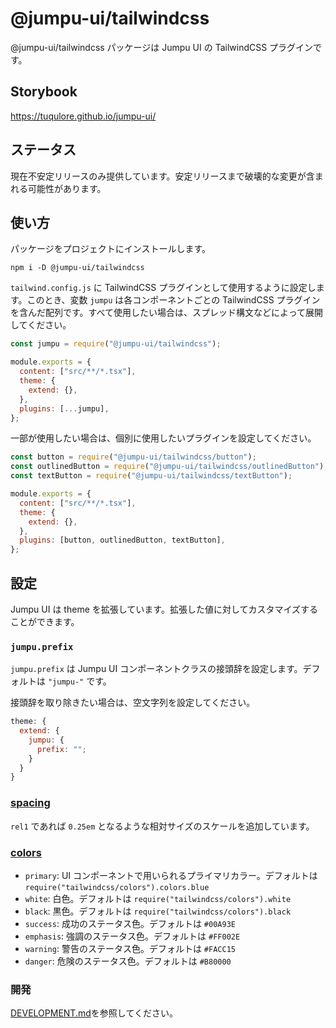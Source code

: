 # @jumpu-ui/tailwindcss

@jumpu-ui/tailwindcss パッケージは Jumpu UI の TailwindCSS プラグインです。

## Storybook

https://tuqulore.github.io/jumpu-ui/

## ステータス

現在不安定リリースのみ提供しています。安定リリースまで破壊的な変更が含まれる可能性があります。

## 使い方

パッケージをプロジェクトにインストールします。

```shell
npm i -D @jumpu-ui/tailwindcss
```

`tailwind.config.js` に TailwindCSS プラグインとして使用するように設定します。このとき、変数 `jumpu` は各コンポーネントごとの TailwindCSS プラグインを含んだ配列です。すべて使用したい場合は、スプレッド構文などによって展開してください。

```js
const jumpu = require("@jumpu-ui/tailwindcss");

module.exports = {
  content: ["src/**/*.tsx"],
  theme: {
    extend: {},
  },
  plugins: [...jumpu],
};
```

一部が使用したい場合は、個別に使用したいプラグインを設定してください。

```js
const button = require("@jumpu-ui/tailwindcss/button");
const outlinedButton = require("@jumpu-ui/tailwindcss/outlinedButton");
const textButton = require("@jumpu-ui/tailwindcss/textButton");

module.exports = {
  content: ["src/**/*.tsx"],
  theme: {
    extend: {},
  },
  plugins: [button, outlinedButton, textButton],
};
```

## 設定

Jumpu UI は theme を拡張しています。拡張した値に対してカスタマイズすることができます。

### `jumpu.prefix`

`jumpu.prefix` は Jumpu UI コンポーネントクラスの接頭辞を設定します。デフォルトは `"jumpu-"` です。

接頭辞を取り除きたい場合は、空文字列を設定してください。

```js
theme: {
  extend: {
    jumpu: {
      prefix: "";
    }
  }
}
```

### [spacing](https://tailwindcss.com/docs/customizing-spacing)

`rel1` であれば `0.25em` となるような相対サイズのスケールを追加しています。

### [colors](https://tailwindcss.com/docs/customizing-colors)

- `primary`: UI コンポーネントで用いられるプライマリカラー。デフォルトは `require("tailwindcss/colors").colors.blue`
- `white`: 白色。デフォルトは `require("tailwindcss/colors").white`
- `black`: 黒色。デフォルトは `require("tailwindcss/colors").black`
- `success`: 成功のステータス色。デフォルトは `#00A93E`
- `emphasis`: 強調のステータス色。デフォルトは `#FF002E`
- `warning`: 警告のステータス色。デフォルトは `#FACC15`
- `danger`: 危険のステータス色。デフォルトは `#B80000`

### 開発

[DEVELOPMENT.md](https://github.com/tuqulore/jumpu-ui/blob/develop/packages/tailwindcss/DEVELOPMENT.md)を参照してください。
